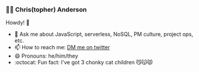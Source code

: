 ### 👨‍💻 Chris(topher) Anderson

Howdy! 👋

- 💬 Ask me about JavaScript, serverless, NoSQL, PM culture, project ops, etc.
- 📫 How to reach me: [DM me on twitter](https://twitter.com/crandycodes)
- 😄 Pronouns: he/him/they
- :octocat: Fun fact: I've got 3 chonky cat children 😼😽😾
